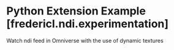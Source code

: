 # Python Extension Example [fredericl.ndi.experimentation]

Watch ndi feed in Omniverse with the use of dynamic textures

